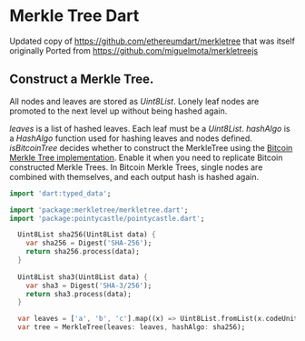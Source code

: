# Merkle Tree Dart

Updated copy of https://github.com/ethereumdart/merkletree that was itself originally
Ported from https://github.com/miguelmota/merkletreejs

## Construct a Merkle Tree.
All nodes and leaves are stored as *Uint8List*.
Lonely leaf nodes are promoted to the next level up without being hashed again.

*leaves* is a list of hashed leaves. Each leaf must be a *Uint8List*.
*hashAlgo* is a *HashAlgo* function used for hashing leaves and nodes defined.
*isBitcoinTree* decides whether to construct the MerkleTree using the [Bitcoin Merkle Tree implementation](http://www.righto.com/2014/02/bitcoin-mining-hard-way-algorithms.html).
Enable it when you need to replicate Bitcoin constructed Merkle Trees. In Bitcoin Merkle Trees, single nodes are combined with themselves, and each output hash is hashed again.

```dart
import 'dart:typed_data';

import 'package:merkletree/merkletree.dart';
import 'package:pointycastle/pointycastle.dart';

  Uint8List sha256(Uint8List data) {
    var sha256 = Digest('SHA-256');
    return sha256.process(data);
  }
  
  Uint8List sha3(Uint8List data) {
    var sha3 = Digest('SHA-3/256');
    return sha3.process(data);
  }

  var leaves = ['a', 'b', 'c'].map((x) => Uint8List.fromList(x.codeUnits)).map((x) => sha3(x)).toList();
  var tree = MerkleTree(leaves: leaves, hashAlgo: sha256);
```
